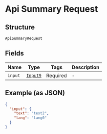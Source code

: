 
# Api Summary Request

## Structure

`ApiSummaryRequest`

## Fields

| Name | Type | Tags | Description |
|  --- | --- | --- | --- |
| `input` | [`Input9`](/doc/models/input-9.md) | Required | - |

## Example (as JSON)

```json
{
  "input": {
    "text": "text2",
    "lang": "lang0"
  }
}
```

